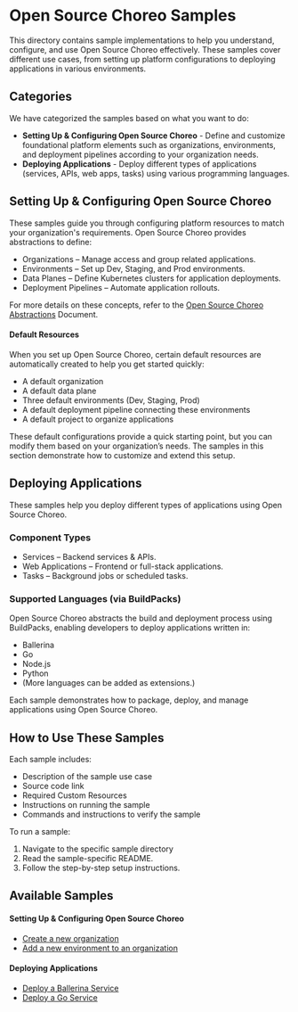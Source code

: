 # Open Source Choreo Samples
This directory contains sample implementations to help you understand, configure, and use Open Source Choreo effectively. These samples cover different use cases, from setting up platform configurations to deploying applications in various environments.

## Categories
We have categorized the samples based on what you want to do: 
- **Setting Up & Configuring Open Source Choreo** - Define and customize foundational platform elements such as organizations, environments, and deployment pipelines according to your organization needs.
- **Deploying Applications** - Deploy different types of applications (services, APIs, web apps, tasks) using various programming languages.

## Setting Up & Configuring Open Source Choreo
These samples guide you through configuring platform resources to match your organization's requirements. Open Source Choreo provides abstractions to define:
- Organizations – Manage access and group related applications.
- Environments – Set up Dev, Staging, and Prod environments.
- Data Planes – Define Kubernetes clusters for application deployments.
- Deployment Pipelines – Automate application rollouts.

For more details on these concepts, refer to the [Open Source Choreo Abstractions](https://github.com/choreo-idp/choreo/tree/main/docs) Document.

#### Default Resources
When you set up Open Source Choreo, certain default resources are automatically created to help you get started quickly:
- A default organization
- A default data plane
- Three default environments (Dev, Staging, Prod)
- A default deployment pipeline connecting these environments
- A default project to organize applications

These default configurations provide a quick starting point, but you can modify them based on your organization’s needs. The samples in this section demonstrate how to customize and extend this setup.

## Deploying Applications
These samples help you deploy different types of applications using Open Source Choreo.

### Component Types
- Services – Backend services & APIs.
- Web Applications – Frontend or full-stack applications.
- Tasks – Background jobs or scheduled tasks.

### Supported Languages (via BuildPacks)
Open Source Choreo abstracts the build and deployment process using BuildPacks, enabling developers to deploy applications written in:
- Ballerina
- Go
- Node.js
- Python
- (More languages can be added as extensions.)

Each sample demonstrates how to package, deploy, and manage applications using Open Source Choreo.

## How to Use These Samples
Each sample includes:
- Description of the sample use case
- Source code link
- Required Custom Resources 
- Instructions on running the sample 
- Commands and instructions to verify the sample

To run a sample:
1. Navigate to the specific sample directory
2. Read the sample-specific README.
3. Follow the step-by-step setup instructions. 


## Available Samples
#### Setting Up & Configuring Open Source Choreo
- [Create a new organization](https://github.com/choreo-idp/choreo/tree/samples/samples/platform-configuration/organization)
- [Add a new environment to an organization](https://github.com/choreo-idp/choreo/tree/samples/samples/platform-configuration/environment)

#### Deploying Applications
- [Deploy a Ballerina Service](./samples/applications/languages/ballerina)
- [Deploy a Go Service](./samples/applications/languages/go)